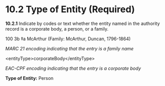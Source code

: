 # 10.2 Type of Entity (Required)

**10.2.1** Indicate by codes or text whether the entity named in the authority record is a corporate body, a person, or a family.

<p class="dacs-example">100 3b ‡a McArthur (Family: McArthur, Duncan, 1796-1864)</p>

<p class="dacs-example"><em>MARC 21 encoding indicating that the entry is a family name</em></p>

<p class="dacs-example">&lt;entityType&gt;corporateBody&lt;/entityType&gt;</p>

<p class="dacs-example"><em>EAC-CPF encoding indicating that the entry is a corporate body</em></p>

**Type of Entity:** Person
